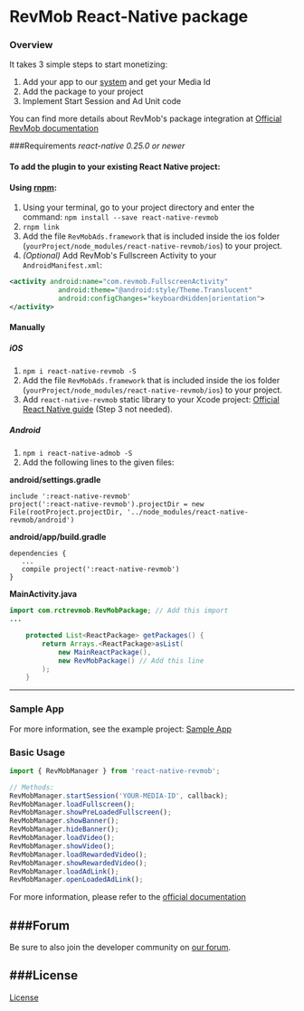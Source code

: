 # RevMob React-Native package
### Overview

It takes 3 simple steps to start monetizing:

1. Add your app to our [system](https://www.revmobmobileadnetwork.com/medias) and get your Media Id
2. Add the package to your project
3. Implement Start Session and Ad Unit code

You can find more details about RevMob's package integration at [Official RevMob documentation](http://www.revmob.com/sdk/react_native)

###Requirements
*react-native 0.25.0 or newer*
#### To add the plugin to your existing React Native project:
#### Using [rnpm](https://github.com/rnpm/rnpm):
1. Using your terminal, go to your project directory and enter the command: `npm install --save react-native-revmob`
2. `rnpm link`
3. Add the file `RevMobAds.framework` that is included inside the ios folder (`yourProject/node_modules/react-native-revmob/ios`) to your project.
4. *(Optional)* Add RevMob's Fullscreen Activity to your `AndroidManifest.xml`:
```xml
<activity android:name="com.revmob.FullscreenActivity"
            android:theme="@android:style/Theme.Translucent"
            android:configChanges="keyboardHidden|orientation">
</activity>
```

#### Manually
##### iOS
1. `npm i react-native-revmob -S`
2. Add the file `RevMobAds.framework` that is included inside the ios folder (`yourProject/node_modules/react-native-revmob/ios`) to your project.
3. Add `react-native-revmob` static library to your Xcode project: [Official React Native guide](http://facebook.github.io/react-native/docs/linking-libraries-ios.html#manual-linking) (Step 3 not needed).

##### Android
1. `npm i react-native-admob -S`
2. Add the following lines to the given files:

**android/settings.gradle**

```
include ':react-native-revmob'
project(':react-native-revmob').projectDir = new File(rootProject.projectDir, '../node_modules/react-native-revmob/android')
```

**android/app/build.gradle**

```
dependencies {
   ...
   compile project(':react-native-revmob')
}
```

**MainActivity.java**

```java
import com.rctrevmob.RevMobPackage; // Add this import
...

	protected List<ReactPackage> getPackages() {
        return Arrays.<ReactPackage>asList(
            new MainReactPackage(),
            new RevMobPackage() // Add this line
        );
    }

```

---
### Sample App
For more information, see the example project: [Sample App](/SampleApp)


### Basic Usage

```javascript
import { RevMobManager } from 'react-native-revmob';

// Methods:
RevMobManager.startSession('YOUR-MEDIA-ID', callback);
RevMobManager.loadFullscreen();
RevMobManager.showPreLoadedFullscreen();
RevMobManager.showBanner();
RevMobManager.hideBanner();
RevMobManager.loadVideo();
RevMobManager.showVideo();
RevMobManager.loadRewardedVideo();
RevMobManager.showRewardedVideo();
RevMobManager.loadAdLink();
RevMobManager.openLoadedAdLink();

```

For more information, please refer to the [official documentation](http://www.revmob.com/sdk/react_native)

###Forum
-------
Be sure to also join the developer community on
[our forum](http://forum.revmobmobileadnetwork.com/).

###License
-------
[License](/LICENSE)
